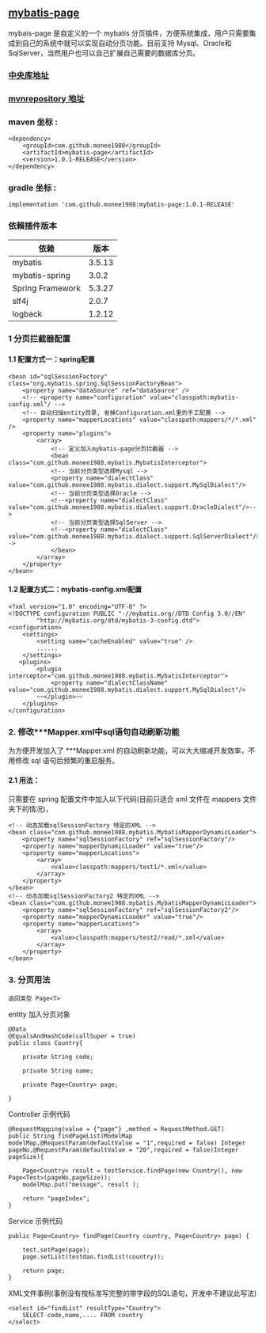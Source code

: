 ## [mybatis-page](https://github.com/monee1988/mybatis-page)

mybais-page 是自定义的一个 mybatis 分页插件，方便系统集成，用户只需要集成到自己的系统中就可以实现自动分页功能。目前支持 Mysql、Oracle和SqlServer，当然用户也可以自己扩展自己需要的数据库分页。

### [中央库地址](https://search.maven.org/artifact/com.github.monee1988/mybatis-page/1.0.1-RELEASE/jar)
### [mvnrepository 地址](http://mvnrepository.com/artifact/com.github.monee1988/mybatis-page)
### maven 坐标 :

```
<dependency>
    <groupId>com.github.monee1988</groupId>
    <artifactId>mybatis-page</artifactId>
    <version>1.0.1-RELEASE</version>
</dependency>
```
### gradle 坐标 :
```
implementation 'com.github.monee1988:mybatis-page:1.0.1-RELEASE'
```
### 依賴插件版本
| 依赖               | 版本   | 
|------------------|------|
| mybatis          | 3.5.13 |
| mybatis-spring   | 3.0.2 |
| Spring Framework | 5.3.27 |
| slf4j | 2.0.7 |
| logback | 1.2.12 |

### 1 分页拦截器配置

#### 1.1 配置方式一：spring配置
```
<bean id="sqlSessionFactory" class="org.mybatis.spring.SqlSessionFactoryBean">
    <property name="dataSource" ref="dataSource" />
    <!-- <property name="configuration" value="classpath:mybatis-config.xml"/ -->
    <!-- 自动扫描entity目录, 省掉Configuration.xml里的手工配置 -->
    <property name="mapperLocations" value="classpath:mappers/*/*.xml" />
    <property name="plugins">
        <array>
            <!-- 定义加入mybatis-page分页拦截器 -->
            <bean class="com.github.monee1988.mybatis.MybatisInterceptor">
            <!-- 当前分页类型选择Mysql -->
            <property name="dialectClass" value="com.github.monee1988.mybatis.dialect.support.MySqlDialect"/>
            <!-- 当前分页类型选择Oracle -->
            <!--<property name="dialectClass" value="com.github.monee1988.mybatis.dialect.support.OracleDialect"/>-->
            <!-- 当前分页类型选择SqlServer -->
            <!--<property name="dialectClass" value="com.github.monee1988.mybatis.dialect.support.SqlServerDialect"/>-->
            </bean>
        </array>
    </property>
</bean>
```
#### 1.2 配置方式二：mybatis-config.xml配置

```
<?xml version="1.0" encoding="UTF-8" ?>
<!DOCTYPE configuration PUBLIC "-//mybatis.org//DTD Config 3.0//EN"
        "http://mybatis.org/dtd/mybatis-3-config.dtd">
<configuration>
    <settings>
        <setting name="cacheEnabled" value="true" />
		......
    </settings>
   <plugins>
        <plugin interceptor="com.github.monee1988.mybatis.MybatisInterceptor">
            <property name="dialectClassName" value="com.github.monee1988.mybatis.dialect.support.MySqlDialect"/>
        ~~</plugin>~~
    </plugins>
</configuration>
```



### 2.  修改***Mapper.xml中sql语句自动刷新功能

为方便开发加入了 ***Mapper.xml 的自动刷新功能，可以大大缩减开发效率，不用修改 sql 语句后频繁的重启服务。
#### 2.1 用法：
只需要在 spring 配置文件中加入以下代码(目前只适合 xml 文件在 mappers 文件夹下的情况)，


```
<!-- 动态加载sqlSessionFactory 特定的XML -->
<bean class="com.github.monee1988.mybatis.MybatisMapperDynamicLoader">
    <property name="sqlSessionFactory" ref="sqlSessionFactory"/>
    <property name="mapperDynamicLoader" value="true"/>	
    <property name="mapperLocations">
        <array>
            <value>classpath:mappers/test1/*.xml</value>
        </array>
    </property>
</bean>
<!-- 动态加载sqlSessionFactory2 特定的XML -->
<bean class="com.github.monee1988.mybatis.MybatisMapperDynamicLoader">
    <property name="sqlSessionFactory" ref="sqlSessionFactory2"/>
    <property name="mapperDynamicLoader" value="true"/>	
    <property name="mapperLocations">
        <array>
            <value>classpath:mappers/test2/read/*.xml</value>
        </array>
    </property>
</bean>
```

### 3. 分页用法
```
返回类型 Page<T>
```

entity 加入分页对象
```
@Data
@EqualsAndHashCode(callSuper = true)
public class Country{

    private String code;

    private String name;

    private Page<Country> page;
		
}
```

Controller 示例代码

```
@RequestMapping(value = {"page"} ,method = RequestMethod.GET)
public String findPageList(ModelMap modelMap,@RequestParam(defaultValue = "1",required = false) Integer pageNo,@RequestParam(defaultValue = "20",required = false)Integer pageSize){

    Page<Country> result = testService.findPage(new Country(), new Page<Test>(pageNo,pageSize));
    modelMap.put("message", result );
    
    return "pageIndex";
}
```

Service 示例代码

```
public Page<Country> findPage(Country country, Page<Country> page) {
		
    test.setPage(page);
    page.setList(testdao.findList(country));

    return page;
}
```

XML文件事例(事例没有按标准写完整的带字段的SQL语句，开发中不建议此写法)

```
<select id="findList" resultType="Country">
    SELECT code,name,.... FROM country
</select>
```
